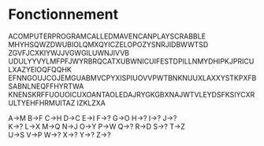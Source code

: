 # Fonctionnement

ACOMPUTERPROGRAMCALLEDMAVENCANPLAYSCRABBLE
MHYHSQWZDWUBIOLQMXQYICZELOPOZYSNRJIDBWWTSD
ZGVFJCXKIYWJJVGWGILUWNJIVVB
UDULYYVYLMFPFJWYRBRQCATXUBWNICUIFESTDPILLNMYDHIPKJPRICULXAZYEIOQFQQHK
EFNNGOUJCOJEMGUABMVCPYXISPIUOVVPWTBNKNUUXLAXXYSTKPXFBSABNLNEQFFHYRTWA
KNENSKRFFUOUOICUXOANTAOLEDAJRYGKGBXNAJWTVLEYDSFKSIYCXRULTYEHFHRMUITAZ
IZKLZXA


A→M  B→F  C→H  D→C  E→I  F→?  G→O  H→?  I→?  J→?  
K→?  L→X  M→Q  N→J  O→Y  P→W  Q→?  R→D  S→?  T→Z  
U→S  V→P  W→?  X→?  Y→?  Z→?

